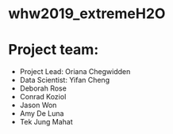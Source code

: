 
# whw2019_extremeH2O
# Project team:
* Project Lead: Oriana Chegwidden
* Data Scientist: Yifan Cheng
* Deborah Rose
* Conrad Koziol
* Jason Won
* Amy De Luna
* Tek Jung Mahat
